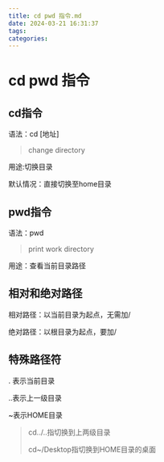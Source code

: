 ```yaml
---
title: cd pwd 指令.md
date: 2024-03-21 16:31:37
tags: 
categories: 
---
```


# cd pwd 指令

## cd指令

语法：cd [地址]

> change directory

用途:切换目录

默认情况：直接切换至home目录

## pwd指令

语法：pwd

> print work directory

用途：查看当前目录路径

## 相对和绝对路径

相对路径：以当前目录为起点，无需加/

绝对路径：以根目录为起点，要加/

## 特殊路径符

. 表示当前目录

..表示上一级目录

~表示HOME目录

> cd../..指切换到上两级目录
>
> cd~/Desktop指切换到HOME目录的桌面



